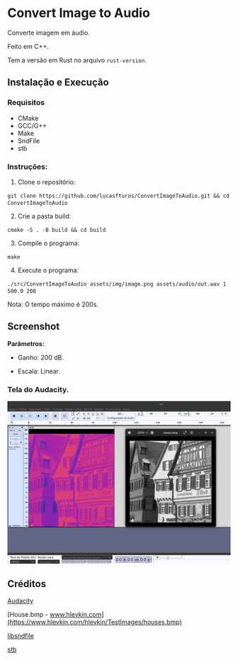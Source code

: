 # Convert Image to Audio

Converte imagem em áudio.

Feito em C++.

Tem a versão em Rust no arquivo `rust-version`.

## Instalação e Execução

### Requisitos

-   CMake
-   GCC/G++
-   Make
-   SndFile
-   stb

### Instruções:

1. Clone o repositório:

```
git clone https://github.com/lucasfturos/ConvertImageToAudio.git && cd ConvertImageToAudio
```

2. Crie a pasta build:

```
cmake -S . -B build && cd build
```

3. Compile o programa:

```
make
```

4. Execute o programa:

```
./src/ConvertImageToAudio assets/img/image.png assets/audio/out.wav 1 500.0 200
```

Nota: O tempo máximo é 200s.

## Screenshot

**Parâmetros:**

-   Ganho: 200 dB.

-   Escala: Linear.

### Tela do Audacity.

![](/assets/screenshot/resultHouse.png)

## Créditos

[Audacity](https://www.audacityteam.org/)

[House.bmp - www.hlevkin.com](https://www.hlevkin.com/hlevkin/TestImages/houses.bmp)

[libsndfile](https://github.com/libsndfile/libsndfile)

[stb](https://github.com/nothings/stb)
